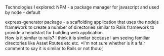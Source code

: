 Technologies I explored:
NPM - a package manager for javascript and used by node - default<p>
express-generator package - a scaffolding application that uses the nodejs framework to create a number of  directories similar to Rails framework to provide a headstart for building web application.<br>
                            How is it similar to rails? I think it is similar because I am seeing familiar directories like Asset Routes etc etc. *I'm not sure whether is it a fair comment to say 
                            it is similar to Rails or not thou:( 
